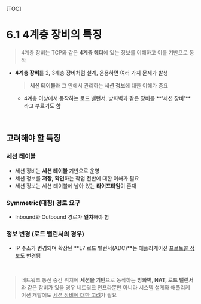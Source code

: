 [TOC]

# 6.1 4계층 장비의 특징

> 4계층 장비는 TCP와 같은 **4계층 헤더**에 있는 정보를 이해하고 이를 기반으로 동작

- **4계층 장비**를 2, 3계층 장비처럼 설계, 운용하면 여러 가지 문제가 발생

  > **세션 테이블**과 그 안에서 관리하는 **세션 정보**에 대한 이해가 중요

  - 4계층 이상에서 동작하는 로드 밸런서, 방화벽과 같은 장비를 **'세션 장비'**라고 부르기도 함

<br>

## 고려해야 할 특징

### 세션 테이블

- 세션 장비는 **세션 테이블** 기반으로 운영
- 세션 정보를 **저장, 확인**하는 작업 전반에 대한 이해가 필요
- 세션 정보는 세션 테이블에 남아 있는 **라이프타임**이 존재

### Symmetric(대칭) 경로 요구

- Inbound와 Outbound 경로가 **일치**해야 함

### 정보 변경 (로드 밸런서의 경우)

- IP 주소가 변경되며 확장된 **L7 로드 밸런서(ADC)**는 애플리케이션 <u>프로토콜 정보</u>도 변경됨

<br>

> 네트워크 통신 중간 위치에 **세션을 기반**으로 동작하는 **방화벽, NAT, 로드 밸런서**와 같은 장비가 있을 경우 네트워크 인프라뿐만 아니라 시스템 설계와 애플리케이션 개발에도 <u>세션 장비에 대한 고려</u>가 필요